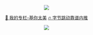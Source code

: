 <p align="center">
  <a href="https://github.com/Blankj">
    <img align="middle" src="https://github-readme-stats.vercel.app/api?username=Blankj&count_private=true&show_icons=true&hide=contribs&include_all_commits=true" />
  </a>
</p>


<p align="center">
  <a href="https://xiaozhuanlan.com/Blankj">🌱 我的专栏-基你太美</a>
  <a href="https://blankj.com/2020/05/19/welcome-bytedance">🔥 字节跳动靠谱内推</a>
</p>


<p align="center">
  <img src="https://komarev.com/ghpvc/?username=Blankj&color=blue" />
</p>
